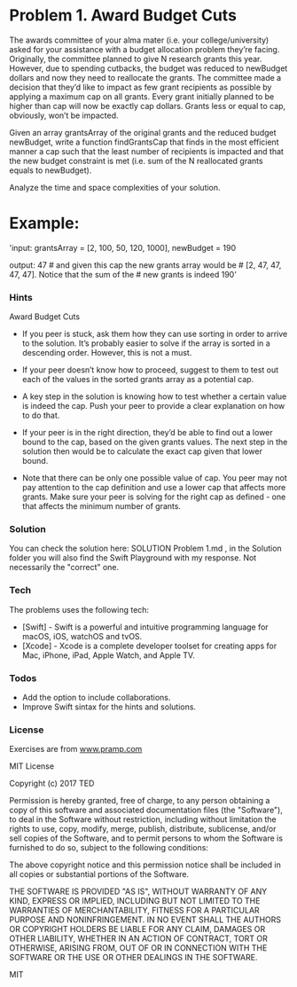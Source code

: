 # Problem 1. Award Budget Cuts

The awards committee of your alma mater (i.e. your college/university) asked for your assistance with a budget allocation problem they’re facing. Originally, the committee planned to give N research grants this year. However, due to spending cutbacks, the budget was reduced to newBudget dollars and now they need to reallocate the grants. The committee made a decision that they’d like to impact as few grant recipients as possible by applying a maximum cap on all grants. Every grant initially planned to be higher than cap will now be exactly cap dollars. Grants less or equal to cap, obviously, won’t be impacted.

Given an array grantsArray of the original grants and the reduced budget newBudget, write a function findGrantsCap that finds in the most efficient manner a cap such that the least number of recipients is impacted and that the new budget constraint is met (i.e. sum of the N reallocated grants equals to newBudget).

Analyze the time and space complexities of your solution.

# Example:

'input:  grantsArray = [2, 100, 50, 120, 1000], newBudget = 190

output: 47 # and given this cap the new grants array would be
           # [2, 47, 47, 47, 47]. Notice that the sum of the
           # new grants is indeed 190'


### Hints

Award Budget Cuts

* If you peer is stuck, ask them how they can use sorting in order to arrive to the solution. It’s probably easier to solve if the array is sorted in a descending order. However, this is not a must.

* If your peer doesn’t know how to proceed, suggest to them to test out each of the values in the sorted grants array as a potential cap.

* A key step in the solution is knowing how to test whether a certain value is indeed the cap. Push your peer to provide a clear explanation on how to do that.

* If your peer is in the right direction, they’d be able to find out a lower bound to the cap, based on the given grants values. The next step in the solution then would be to calculate the exact cap given that lower bound.

* Note that there can be only one possible value of cap. You peer may not pay attention to the cap definition and use a lower cap that affects more grants. Make sure your peer is solving for the right cap as defined - one that affects the minimum number of grants.

### Solution

You can check the solution here: SOLUTION Problem 1.md , in the Solution folder you will also find the Swift Playground with my response. Not necessarily the "correct" one.


### Tech

The problems uses the following tech:

* [Swift] - Swift is a powerful and intuitive programming language for macOS, iOS, watchOS and tvOS.
* [Xcode] - Xcode is a complete developer toolset for creating apps for Mac, iPhone, iPad, Apple Watch, and Apple TV.


### Todos

 - Add the option to include collaborations.
 - Improve Swift sintax for the hints and solutions.

### License

Exercises are from www.pramp.com

MIT License

Copyright (c) 2017 TED

Permission is hereby granted, free of charge, to any person obtaining a copy
of this software and associated documentation files (the "Software"), to deal
in the Software without restriction, including without limitation the rights
to use, copy, modify, merge, publish, distribute, sublicense, and/or sell
copies of the Software, and to permit persons to whom the Software is
furnished to do so, subject to the following conditions:

The above copyright notice and this permission notice shall be included in all
copies or substantial portions of the Software.

THE SOFTWARE IS PROVIDED "AS IS", WITHOUT WARRANTY OF ANY KIND, EXPRESS OR
IMPLIED, INCLUDING BUT NOT LIMITED TO THE WARRANTIES OF MERCHANTABILITY,
FITNESS FOR A PARTICULAR PURPOSE AND NONINFRINGEMENT. IN NO EVENT SHALL THE
AUTHORS OR COPYRIGHT HOLDERS BE LIABLE FOR ANY CLAIM, DAMAGES OR OTHER
LIABILITY, WHETHER IN AN ACTION OF CONTRACT, TORT OR OTHERWISE, ARISING FROM,
OUT OF OR IN CONNECTION WITH THE SOFTWARE OR THE USE OR OTHER DEALINGS IN THE
SOFTWARE.

MIT